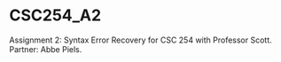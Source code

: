 # CSC254_A2
Assignment 2: Syntax Error Recovery for CSC 254 with Professor Scott. Partner: Abbe Piels.

